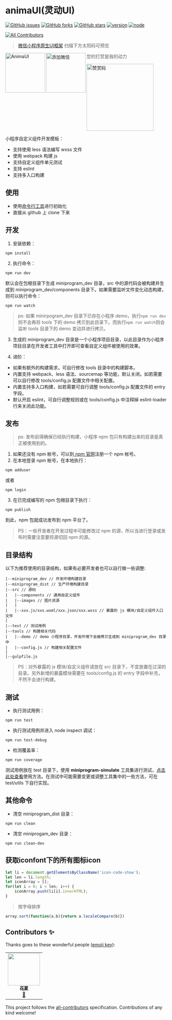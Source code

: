 # animaUI(灵动UI)
[![GitHub issues](https://img.shields.io/github/issues/AnimaUI/wechat-miniprogram)](https://github.com/AnimaUI/wechat-miniprogram/issues)
[![GitHub forks](https://img.shields.io/github/forks/AnimaUI/wechat-miniprogram)](https://github.com/AnimaUI/wechat-miniprogram/network)
[![GitHub stars](https://img.shields.io/github/stars/AnimaUI/wechat-miniprogram)](https://github.com/AnimaUI/wechat-miniprogram/stargazers)
[![version](https://img.shields.io/badge/version-1.0.0-green)](https://github.com/AnimaUI/wechat-miniprogram)
[![node](https://img.shields.io/badge/node-v8.12.0-green)](http://nodejs.cn/)
<!-- ALL-CONTRIBUTORS-BADGE:START - Do not remove or modify this section -->
[![All Contributors](https://img.shields.io/badge/all_contributors-1-orange.svg?style=flat-square)](#contributors-)
<!-- ALL-CONTRIBUTORS-BADGE:END -->

> [微信小程序原生UI框架](https://github.com/AnimaUI/wechat-miniprogram) 扫描下方太阳码可预览

<img alt="AnimaUI" align="left" width="124px" src="http://oos.animaui.com/mini/wechat/images/gh_eb31d483d6e0_258.jpg"/>

<img alt="添加微信" align="left" width="124px" src="http://oos.animaui.com/mini/wechat/images/wx.jpg"/>

> 您的打赏是我的动力

<img alt="赞赏码" width="209px" src="http://oos.animaui.com/mini/wechat/images/appreciate.jpg"/>

小程序自定义组件开发模板：

* 支持使用 less 语法编写 wxss 文件
* 使用 webpack 构建 js
* 支持自定义组件单元测试
* 支持 eslint
* 支持多入口构建

## 使用

* 使用[命令行工具](https://github.com/wechat-miniprogram/miniprogram-cli)进行初始化
* 直接从 github 上 clone 下来

## 开发

1. 安装依赖：

```
npm install
```

2. 执行命令：

```
npm run dev
```

默认会在包根目录下生成 miniprogram\_dev 目录，src 中的源代码会被构建并生成到 miniprogram\_dev/components 目录下。如果需要监听文件变化动态构建，则可以执行命令：

```
npm run watch
```

> ps: 如果 minirpogram\_dev 目录下已存在小程序 demo，执行`npm run dev`则不会再将 tools 下的 demo 拷贝到此目录下。而执行`npm run watch`则会监听 tools 目录下的 demo 变动并进行拷贝。

3. 生成的 miniprogram\_dev 目录是一个小程序项目目录，以此目录作为小程序项目目录在开发者工具中打开即可查看自定义组件被使用的效果。

4. 进阶：

* 如果有额外的构建需求，可自行修改 tools 目录中的构建脚本。
* 内置支持 webpack、less 语法、sourcemap 等功能，默认关闭。如若需要可以自行修改 tools/config.js 配置文件中相关配置。
* 内置支持多入口构建，如若需要可自行调整 tools/config.js 配置文件的 entry 字段。
* 默认开启 eslint，可自行调整规则或在 tools/config.js 中注释掉 eslint-loader 行来关闭此功能。

## 发布

> ps: 发布前得确保已经执行构建，小程序 npm 包只有构建出来的目录是真正被使用到的。

1. 如果还没有 npm 帐号，可以到[ npm 官网](https://www.npmjs.com/)注册一个 npm 帐号。
2. 在本地登录 npm 帐号，在本地执行：

```
npm adduser
```

或者

```
npm login
```

3. 在已完成编写的 npm 包根目录下执行：

```
npm publish
```

到此，npm 包就成功发布到 npm 平台了。

> PS：一些开发者在开发过程中可能修改过 npm 的源，所以当进行登录或发布时需要注意要将源切回 npm 的源。

## 目录结构

以下为推荐使用的目录结构，如果有必要开发者也可以自行做一些调整:

```
|--miniprogram_dev // 开发环境构建目录
|--miniprogram_dist // 生产环境构建目录
|--src // 源码
|   |--components // 通用自定义组件
|   |--images // 图片资源
|   |
|   |--xxx.js/xxx.wxml/xxx.json/xxx.wxss // 暴露的 js 模块/自定义组件入口文件
|
|--test // 测试用例
|--tools // 构建相关代码
|   |--demo // demo 小程序目录，开发环境下会被拷贝生成到 miniprogram_dev 目录中
|   |--config.js // 构建相关配置文件
|
|--gulpfile.js
```

> PS：对外暴露的 js 模块/自定义组件请放在 src 目录下，不宜放置在过深的目录。另外新增的暴露模块需要在 tools/config.js 的 entry 字段中补充，不然不会进行构建。

## 测试

* 执行测试用例：

```
npm run test
```

* 执行测试用例并进入 node inspect 调试：

```
npm run test-debug
```

* 检测覆盖率：

```
npm run coverage
```

测试用例放在 test 目录下，使用 **miniprogram-simulate** 工具集进行测试，[点击此处查看](https://github.com/wechat-miniprogram/miniprogram-simulate/blob/master/README.md)使用方法。在测试中可能需要变更或调整工具集中的一些方法，可在 test/utils 下自行实现。

## 其他命令

* 清空 miniprogram_dist 目录：

```
npm run clean
```

* 清空 miniprogam_dev 目录：

```
npm run clean-dev
```

## 获取iconfont下的所有图标icon

```javascript
let li = document.getElementsByClassName('icon-code-show');
let len = li.length;
let iconArray = [];
for(let i = 0; i < len; i++) {
    iconArray.push(li[i].innerHTML);
}
```

> 按字母排序
```javascript
array.sort(function(a,b){return a.localeCompare(b)})
```

## Contributors ✨

Thanks goes to these wonderful people ([emoji key](https://allcontributors.org/docs/en/emoji-key)):

<!-- ALL-CONTRIBUTORS-LIST:START - Do not remove or modify this section -->
<!-- prettier-ignore-start -->
<!-- markdownlint-disable -->
<table>
  <tr>
    <td align="center"><a href="https://huarxia.github.io/blog/"><img src="https://avatars0.githubusercontent.com/u/11221788?v=4" width="100px;" alt=""/><br /><sub><b> 花夏</b></sub></a><br /><a href="#design-huarxia" title="Design">🎨</a></td>
  </tr>
</table>

<!-- markdownlint-enable -->
<!-- prettier-ignore-end -->
<!-- ALL-CONTRIBUTORS-LIST:END -->

This project follows the [all-contributors](https://github.com/all-contributors/all-contributors) specification. Contributions of any kind welcome!
